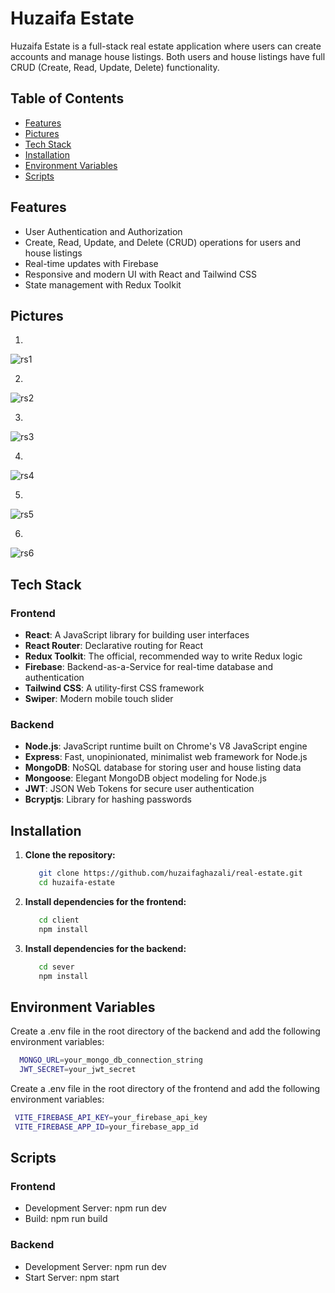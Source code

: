 # Huzaifa Estate

Huzaifa Estate is a full-stack real estate application where users can create accounts and manage house listings. Both users and house listings have full CRUD (Create, Read, Update, Delete) functionality.

## Table of Contents

- [Features](#features)
- [Pictures](#pictures)
- [Tech Stack](#tech-stack)
- [Installation](#installation)
- [Environment Variables](#environment-variables)
- [Scripts](#scripts)

## Features

- User Authentication and Authorization
- Create, Read, Update, and Delete (CRUD) operations for users and house listings
- Real-time updates with Firebase
- Responsive and modern UI with React and Tailwind CSS
- State management with Redux Toolkit

## Pictures
1.

   ![rs1](https://github.com/huzaifaghazali/real-estate/assets/63412385/c42daf63-db9b-422d-98ad-33311412ded1)

2.

   ![rs2](https://github.com/huzaifaghazali/real-estate/assets/63412385/9484aee8-7614-4950-9820-bb6e53c95c2e)

3.

   ![rs3](https://github.com/huzaifaghazali/real-estate/assets/63412385/b2a5e578-588f-472a-a001-3b6cafe04c10)

4.

   ![rs4](https://github.com/huzaifaghazali/real-estate/assets/63412385/fda9aa72-8eea-4a7a-b225-9da4682f6819)

5.

   ![rs5](https://github.com/huzaifaghazali/real-estate/assets/63412385/3419c60a-28ba-4db2-ae3d-34ffaa583ede)


6.

   ![rs6](https://github.com/huzaifaghazali/real-estate/assets/63412385/11f5ea72-121e-45e0-80aa-1e5892a9983b)

   
## Tech Stack

### Frontend

- **React**: A JavaScript library for building user interfaces
- **React Router**: Declarative routing for React
- **Redux Toolkit**: The official, recommended way to write Redux logic
- **Firebase**: Backend-as-a-Service for real-time database and authentication
- **Tailwind CSS**: A utility-first CSS framework
- **Swiper**: Modern mobile touch slider

### Backend

- **Node.js**: JavaScript runtime built on Chrome's V8 JavaScript engine
- **Express**: Fast, unopinionated, minimalist web framework for Node.js
- **MongoDB**: NoSQL database for storing user and house listing data
- **Mongoose**: Elegant MongoDB object modeling for Node.js
- **JWT**: JSON Web Tokens for secure user authentication
- **Bcryptjs**: Library for hashing passwords

## Installation

1. **Clone the repository:**
   ```bash
      git clone https://github.com/huzaifaghazali/real-estate.git
      cd huzaifa-estate
   ```
2. **Install dependencies for the frontend:**
   ```bash
      cd client
      npm install
   ```
3. **Install dependencies for the backend:**
   ```bash
      cd sever
      npm install
   ```

## Environment Variables

Create a .env file in the root directory of the backend and add the following environment variables:
 ```bash
   MONGO_URL=your_mongo_db_connection_string
   JWT_SECRET=your_jwt_secret
 ```

 Create a .env file in the root directory of the frontend and add the following environment variables:
  ```bash
   VITE_FIREBASE_API_KEY=your_firebase_api_key
   VITE_FIREBASE_APP_ID=your_firebase_app_id
 ```
 
## Scripts

### Frontend
- Development Server: npm run dev
- Build: npm run build

### Backend
- Development Server: npm run dev
- Start Server: npm start
